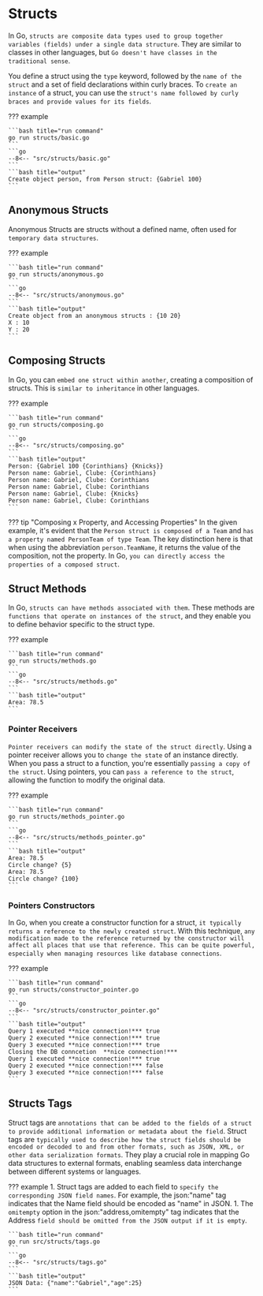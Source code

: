 # Structs

In Go, `structs are composite data types used to group together variables (fields) under a single data structure`. They are similar to classes in other languages, but `Go doesn't have classes in the traditional sense`.

You define a struct using the `type` keyword, followed by the `name of the struct` and a set of field declarations within curly braces. To `create an instance` of a struct, you can use the `struct's name followed by curly braces and provide values for its fields`.

??? example

    ```bash title="run command"
    go run structs/basic.go
    ```
    ```go
    --8<-- "src/structs/basic.go"
    ```
    ```bash title="output"
    Create object person, from Person struct: {Gabriel 100}
    ```

## Anonymous Structs

Anonymous Structs are structs without a defined name, often used for `temporary data structures`.

??? example

    ```bash title="run command"
    go run structs/anonymous.go
    ```
    ```go
    --8<-- "src/structs/anonymous.go"
    ```
    ```bash title="output"
    Create object from an anonymous structs : {10 20}
    X : 10
    Y : 20
    ```

## Composing Structs

In Go, you can `embed one struct within another`, creating a composition of structs. This is `similar to inheritance` in other languages.

??? example

    ```bash title="run command"
    go run structs/composing.go
    ```
    ```go
    --8<-- "src/structs/composing.go"
    ```
    ```bash title="output"
    Person: {Gabriel 100 {Corinthians} {Knicks}}
    Person name: Gabriel, Clube: {Corinthians}
    Person name: Gabriel, Clube: Corinthians
    Person name: Gabriel, Clube: Corinthians
    Person name: Gabriel, Clube: {Knicks}
    Person name: Gabriel, Clube: Corinthians
    ```
??? tip "Composing x Property, and Accessing Properties"
    In the given example, it's evident that the `Person struct is composed of a Team` and `has a property named PersonTeam of type Team`. The key distinction here is that when using the abbreviation `person.TeamName`, it returns the value of the composition, not the property.
    In Go, `you can directly access the properties of a composed struct`.

## Struct Methods

In Go, `structs can have methods associated with them`. These methods are `functions that operate on instances of the struct`, and they enable you to define behavior specific to the struct type.

??? example

    ```bash title="run command"
    go run structs/methods.go
    ```
    ```go
    --8<-- "src/structs/methods.go"
    ```
    ```bash title="output"
    Area: 78.5
    ```

### Pointer Receivers

`Pointer receivers can modify the state of the struct directly`. Using a pointer receiver allows you to `change the state` of an instance directly. When you pass a struct to a function, you're essentially `passing a copy of the struct`. Using pointers, you can `pass a reference to the struct`, allowing the function to modify the original data.

??? example

    ```bash title="run command"
    go run structs/methods_pointer.go
    ```
    ```go
    --8<-- "src/structs/methods_pointer.go"
    ```
    ```bash title="output"
    Area: 78.5
    Circle change? {5}
    Area: 78.5
    Circle change? {100}
    ```

### Pointers Constructors

In Go, when you create a constructor function for a struct, `it typically returns a reference to the newly created struct`. With this technique, `any modification made to the reference returned by the constructor will affect all places that use that reference. This can be quite powerful, especially when managing resources like database connections`.

??? example

    ```bash title="run command"
    go run structs/constructor_pointer.go
    ```
    ```go
    --8<-- "src/structs/constructor_pointer.go"
    ```
    ```bash title="output"
    Query 1 executed **nice connection!*** true
    Query 2 executed **nice connection!*** true
    Query 3 executed **nice connection!*** true
    Closing the DB conncetion  **nice connection!***
    Query 1 executed **nice connection!*** true
    Query 2 executed **nice connection!*** false
    Query 3 executed **nice connection!*** false
    ```

## Structs Tags

Struct tags are `annotations that can be added to the fields of a struct to provide additional information or metadata about the field`. Struct tags are `typically used to describe how the struct fields should be encoded or decoded to and from other formats, such as JSON, XML, or other data serialization formats`. They play a crucial role in mapping Go data structures to external formats, enabling seamless data interchange between different systems or languages.

??? example
    1. Struct tags are added to each field to `specify the corresponding JSON field names`. For example, the json:"name" tag indicates that the Name field should be encoded as "name" in JSON.
    1. The `omitempty` option in the json:"address,omitempty" tag indicates that the Address `field should be omitted from the JSON output if it is empty`.

    ```bash title="run command"
    go run src/structs/tags.go
    ```
    ```go
    --8<-- "src/structs/tags.go"
    ```
    ```bash title="output"
    JSON Data: {"name":"Gabriel","age":25}
    ```
